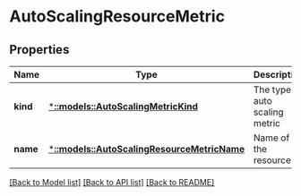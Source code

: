 # AutoScalingResourceMetric

## Properties
Name | Type | Description | Notes
------------ | ------------- | ------------- | -------------
**kind** | [***::models::AutoScalingMetricKind**](AutoScalingMetricKind.md) | The type of auto scaling metric | [default to null]
**name** | [***::models::AutoScalingResourceMetricName**](AutoScalingResourceMetricName.md) | Name of the resource. | [default to null]

[[Back to Model list]](../README.md#documentation-for-models) [[Back to API list]](../README.md#documentation-for-api-endpoints) [[Back to README]](../README.md)


